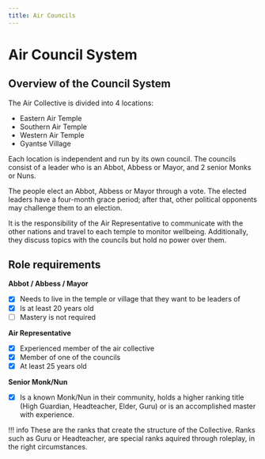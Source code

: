 ```yaml
---
title: Air Councils
---
```


# Air Council System

## Overview of the Council System

The Air Collective is divided into 4 locations:

- Eastern Air Temple
- Southern Air Temple
- Western Air Temple
- Gyantse Village

Each location is independent and run by its own council. The councils consist of a leader who is an Abbot, Abbess or Mayor, and 2 senior Monks or Nuns.

The people elect an Abbot, Abbess or Mayor through a vote. The elected leaders have a four-month grace period; after that, other political opponents may challenge them to an election. 

It is the responsibility of the Air Representative to communicate with the other nations and travel to each temple to monitor wellbeing. Additionally, they discuss topics with the councils but hold no power over them.

## Role requirements

**Abbot / Abbess / Mayor**

- [x] Needs to live in the temple or village that they want to be leaders of
- [x] Is at least 20 years old 
- [ ] Mastery is not required

**Air Representative**

- [x] Experienced member of the air collective
- [x] Member of one of the councils
- [x] At least 25 years old

**Senior Monk/Nun**

- [x] Is a known Monk/Nun in their community, holds a higher ranking title (High Guardian, Headteacher, Elder, Guru) or is an accomplished master with experience. 

!!! info
    These are the ranks that create the structure of the Collective. Ranks such as Guru or Headteacher, are special ranks aquired through roleplay, in the right circumstances.
